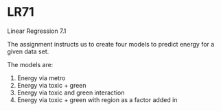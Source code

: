 # LR71
Linear Regression 7.1

The assignment instructs us to create four models 
to predict energy for a given data set.

The models are:
1. Energy via metro 
2. Energy via toxic + green 
3. Energy via toxic and green interaction 
4. Energy via toxic + green with region as a factor added in
